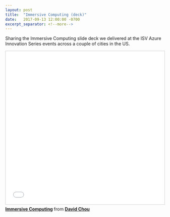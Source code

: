```yaml
---
layout: post
title:  "Immersive Computing (deck)"
date:   2017-09-13 12:00:00 -0700
excerpt_separator: <!--more-->
---
```


Sharing the Immersive Computing slide deck we delivered at the ISV Azure Innovation Series events across a couple of cities in the US.

<iframe src="//www.slideshare.net/slideshow/embed_code/key/4UhNBmx2cqTPfW" width="595" height="485" frameborder="0" marginwidth="0" marginheight="0" scrolling="no" style="border:1px solid #CCC; border-width:1px; margin-bottom:5px; max-width: 100%;" allowfullscreen> </iframe> <div style="margin-bottom:5px"> <strong> <a href="//www.slideshare.net/davidcchou/immersive-computing" title="Immersive Computing" target="_blank">Immersive Computing</a> </strong> from <strong><a href="https://www.slideshare.net/davidcchou" target="_blank">David Chou</a></strong> </div>
<!--more-->
